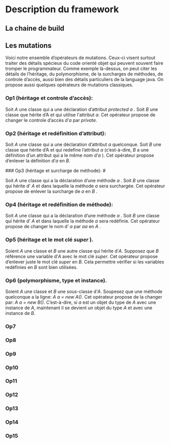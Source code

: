 Description du framework 
==

La chaine de build 
-

Les mutations
-

Voici notre ensemble d’opérateurs de mutations. Ceux-ci visent surtout traiter des détails spécieux du code orienté objet qui peuvent souvent faire tromper le programmateur. Comme exemple là-dessus, on peut citer les détails de l’héritage, du polymorphisme, de la surcharges de méthodes, de controle d’accès, aussi bien des détails particuliers de la language java. On propose aussi quelques opérateurs de mutations classiques.

### Op1 (héritage et controle d’accès): #
<p>Soit <i>A</i> une classe qui a une déclaration d’attribut <i>protected a </i>. Soit <i>B</i> une classe que hérite d’A et qui utilise l'attribut <i>a</i>. Cet opérateur propose de changer le controle d’accès d’<i>a</i> par <i>private</i>.</p>

### Op2 (héritage et redéfinition d’attribut): #
 <p>Soit <i>A</i> une classe qui a une déclaration d’attribut <i> a </i> quelconque. Soit <i>B</i> une classe que hérite d’A et qui redefine l’attribut <i>a</i> (c’est-à-dire, <i>B</i> a une définition d’un attribut qui a le même nom d‘<i>a</i> ). Cet opérateur propose d’enlever la définition d‘<i>a</i> en <i>B</i>.</p> 
### Op3 (héritage et surcharge de méthode): #
 <p> Soit <i>A</i> une classe qui a la déclaration d’une méthode <i> a </i>. Soit <i> B </i> une classe qui hérite d’<i> A </i> et dans laquelle la méthode <i> a </i> sera surchargée. Cet opérateur propose de enlever la surcharge de <i> a </i> en <i> B </i>. </p>

### Op4 (héritage et redéfinition de méthode): #
<p> Soit <i>A</i> une classe qui a la déclaration d’une méthode <i> a </i>. Soit <i> B </i> une classe qui hérite d’<i> A </i> et dans laquelle la méthode <i> a </i> sera redéfinie. Cet opérateur propose de changer le nom d’<i> a </i> par <i> aa </i> en <i> A </i>. </p>

### Op5 (héritage et le mot clé <i>super </i>). #
<p> Soient <i>A</i> une classe et <i>B</i> une autre classe qui hérite d’<i>A</i>. Supposez que <i>B</i> référence une variable d’<i>A</i> avec le mot clé <i>super</i>. Cet opérateur propose d’enlever juste le mot clé <i>super</i> en <i>B</i>. Cela permettre vérifier si les variables redéfinies en <i>B</i> sont bien utilisées. </p>

### Op6 (polymorphisme, type et instance). # 
</p> Soient <i>A </i> une classe et <i>B </i> une sous-classe d’<i>A</i>. Soupesez que une méthode quelconque a la ligne: <i>A a = new A()</i>. Cet opérateur propose de la changer par: <i>A a = new B()</i>. C’est-à-dire, si <i>a</i> est un objet du type de <i>A</i> avec une instance de <i>A</i>, maintenant il se devient un objet du type <i>A</i> et avec une instance de <i>B</i>. </p>

### Op7 #
### Op8 #
### Op9 #
### Op10 #
### Op11 #
### Op12 #
### Op13 #
### Op14 #
### Op15 #